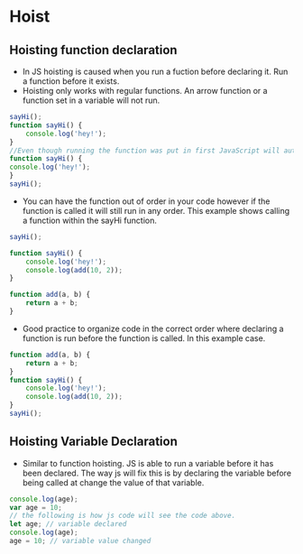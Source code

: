 # Hoist
## Hoisting function declaration
- In JS hoisting is caused when you run a fuction before declaring it. Run a function before it exists. 
- Hoisting only works with regular functions. An arrow function or a function set in a variable will not run. 
```js
sayHi();
function sayHi() {
    console.log('hey!');
}
//Even though running the function was put in first JavaScript will automatically pull the declaration up to become first. (note you do not see this happen it will still look to have the same format)
function sayHi() {
console.log('hey!');
}
sayHi();
```
- You can have the function out of order in your code however if the function is called it will still run in any order. This example shows calling a function within the sayHi function. 
```js
sayHi();

function sayHi() {
    console.log('hey!');
    console.log(add(10, 2));
}

function add(a, b) {
    return a + b;
}
```
- Good practice to organize code in the correct order where declaring a function is run before the function is called. In this example case.
```js
function add(a, b) {
    return a + b;
}
function sayHi() {
    console.log('hey!');
    console.log(add(10, 2));
}
sayHi();
```
## Hoisting Variable Declaration
- Similar to function hoisting. JS is able to run a variable before it has been declared. The way js will fix this is by declaring the variable  before being called at change the value of that variable. 
```js
console.log(age);
var age = 10;
// the following is how js code will see the code above. 
let age; // variable declared
console.log(age);
age = 10; // variable value changed
``` 



